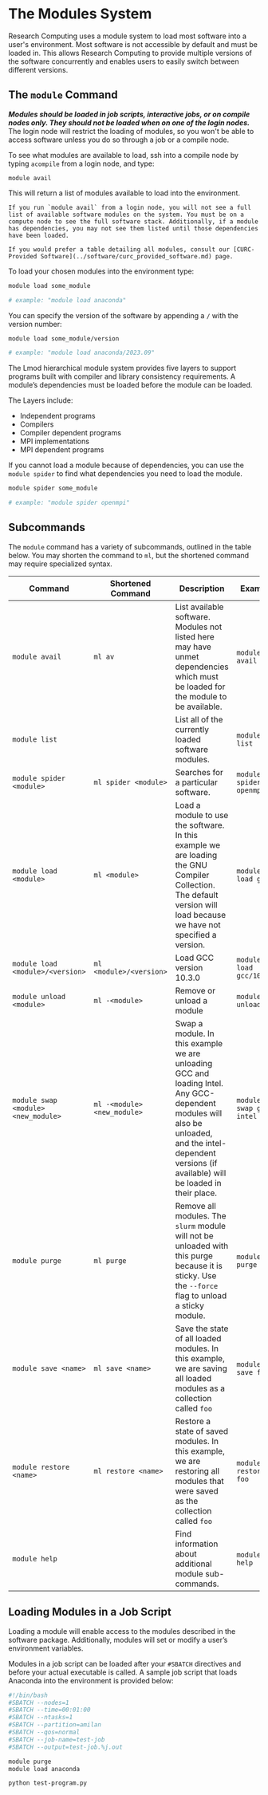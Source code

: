 # The Modules System

Research Computing uses a module system to load most software into a
user's environment. Most software is not accessible by default and
must be loaded in. This allows Research Computing to provide multiple
versions of the software concurrently and enables users to easily switch 
between different versions.

## The `module` Command

**_Modules should be loaded in job scripts, interactive jobs, or on
compile nodes only. They should not be loaded when on one of the
login nodes._** The login node will restrict the loading of modules,
so you won't be able to access software unless you do so through a job
or a compile node.

To see what modules are available to load, ssh into a compile node by
typing `acompile` from a login node, and type:
```
module avail
```
This will return a list of modules available to load into the
environment.
```{important} 
If you run `module avail` from a login node, you will not see a full list of available software modules on the system. You must be on a compute node to see the full software stack. Additionally, if a module has dependencies, you may not see them listed until those dependencies have been loaded.  
```
```{tip}
If you would prefer a table detailing all modules, consult our [CURC-Provided Software](../software/curc_provided_software.md) page. 
```

To load your chosen modules into the environment type:

```bash
module load some_module

# example: "module load anaconda"
```

You can specify the version of the software by appending a `/` with
the version number:

```bash
module load some_module/version 

# example: "module load anaconda/2023.09"
```

The Lmod hierarchical module system provides five layers to support
programs built with compiler and library consistency requirements. A
module’s dependencies must be loaded before the module can be loaded.

The Layers include:

+ Independent programs
+ Compilers
+ Compiler dependent programs
+ MPI implementations
+ MPI dependent programs 

If you cannot load a module because of dependencies, you can use the
`module spider` to find what dependencies you need to load the module.

```bash
module spider some_module

# example: "module spider openmpi"
```

## Subcommands

The `module` command has a variety of subcommands, outlined in the
table below. You may shorten the command to `ml`, but the shortened
command may require specialized syntax.

Command                 | Shortened Command            | Description  | Example |
----------------------- | ---------------------------- | ------------ | --------|
`module avail`          | `ml av`                      | List available software. Modules not listed here may have unmet dependencies which must be loaded for the module to be available. | `module avail`
`module list` |  | List all of the currently loaded software modules. | `module list`
`module spider <module>`| `ml spider <module>`         | Searches for a particular software. | `module spider openmpi`
`module load <module>`  | `ml <module>`                | Load a module to use the software. In this example we are loading the GNU Compiler Collection. The default version will load because we have not specified a version. | `module load gcc`
`module load <module>/<version>` | `ml <module>/<version>`      | Load GCC version 10.3.0 | `module load gcc/10.3.0`
`module unload <module>`     | `ml -<module>`               | Remove or unload a module | `module unload gcc`
`module swap <module> <new_module>` | `ml -<module> <new_module>`  | Swap a module. In this example we are unloading GCC and loading Intel. Any GCC-dependent modules will also be unloaded, and the intel-dependent versions (if available) will be loaded in their place. | `module swap gcc intel`
`module purge`          | `ml purge`                   | Remove all modules. The `slurm` module will not be unloaded with this purge because it is sticky. Use the `--force` flag to unload a sticky module. | `module purge`
`module save <name>`       | `ml save <name>`            | Save the state of all loaded modules. In this example, we are saving all loaded modules as a collection called `foo` | `module save foo`
`module restore <name>`    | `ml restore <name>`  | Restore a state of saved modules. In this example, we are restoring all modules that were saved as the collection called `foo` | `module restore foo`
`module help`           |                   | Find information about additional module sub-commands. | `module help`

## Loading Modules in a Job Script

Loading a module will enable access to the modules 
described in the software package. Additionally, modules 
will set or modify a user’s environment
variables.

Modules in a job script can be loaded after your `#SBATCH` directives
and before your actual executable is called. A sample job script that
loads Anaconda into the environment is provided below:

```bash
#!/bin/bash
#SBATCH --nodes=1
#SBATCH --time=00:01:00
#SBATCH --ntasks=1
#SBATCH --partition=amilan
#SBATCH --qos=normal
#SBATCH --job-name=test-job
#SBATCH --output=test-job.%j.out

module purge
module load anaconda

python test-program.py
```

